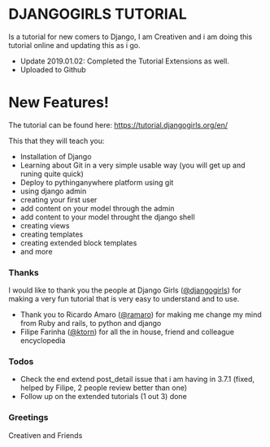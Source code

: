 # DJANGOGIRLS TUTORIAL

Is a tutorial for new comers to Django, I am Creativen and i am doing this tutorial online and updating this as i go.

- Update 2019.01.02: Completed the Tutorial Extensions as well.
- Uploaded to Github

# New Features!
The tutorial can be found here:
https://tutorial.djangogirls.org/en/

This that they will teach you:
  - Installation of Django
  - Learning about Git in a very simple usable way (you will get up and runing quite quick)
  - Deploy to pythinganywhere platform using git
  - using django admin
  - creating your first user
  - add content on your model through the admin
  - add content to your model throught the django shell
  - creating views
  - creating templates
  - creating extended block templates
  - and more

### Thanks

I would like to thank you the people at Django Girls ([@djangogirls](https://github.com/djangogirls)) for making a very fun tutorial that is very easy to understand and to use.

- Thank you to Ricardo Amaro ([@ramaro](https://github.com/ramaro)) for making me change my mind from Ruby and rails, to python and django
- Filipe Farinha ([@ktorn](https://github.com/ktorn)) for all the in house, friend and colleague encyclopedia

### Todos

 - Check the end extend post_detail issue that i am having in 3.7.1 (fixed, helped by Filipe, 2 people review better than one)
 - Follow up on the extended tutorials (1 out 3) done
 
### Greetings
Creativen and Friends
